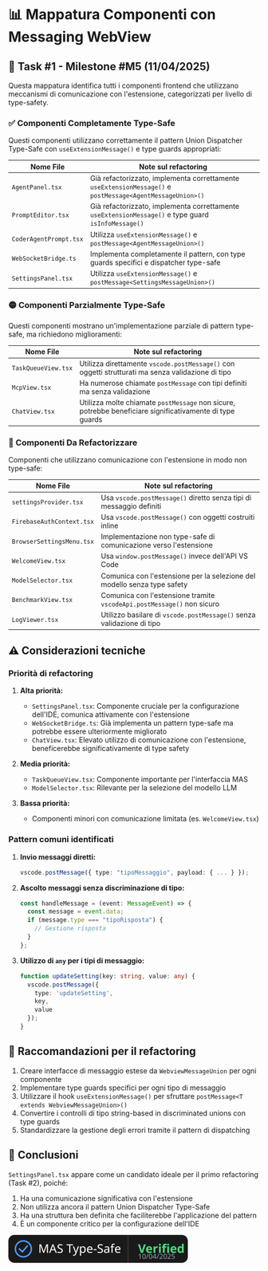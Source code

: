 # 📊 Mappatura Componenti con Messaging WebView

## 🧩 Task #1 - Milestone #M5 (11/04/2025)

Questa mappatura identifica tutti i componenti frontend che utilizzano meccanismi di comunicazione con l'estensione, categorizzati per livello di type-safety.

### ✅ Componenti Completamente Type-Safe

Questi componenti utilizzano correttamente il pattern Union Dispatcher Type-Safe con `useExtensionMessage()` e type guards appropriati:

| Nome File | Note sul refactoring |
|-----------|----------------------|
| `AgentPanel.tsx` | Già refactorizzato, implementa correttamente `useExtensionMessage()` e `postMessage<AgentMessageUnion>()` |
| `PromptEditor.tsx` | Già refactorizzato, implementa correttamente `useExtensionMessage()` e type guard `isInfoMessage()` |
| `CoderAgentPrompt.tsx` | Utilizza `useExtensionMessage()` e `postMessage<AgentMessageUnion>()` |
| `WebSocketBridge.ts` | Implementa completamente il pattern, con type guards specifici e dispatcher type-safe |
| `SettingsPanel.tsx` | Utilizza `useExtensionMessage()` e `postMessage<SettingsMessageUnion>()` |

### 🟡 Componenti Parzialmente Type-Safe

Questi componenti mostrano un'implementazione parziale di pattern type-safe, ma richiedono miglioramenti:

| Nome File | Note sul refactoring |
|-----------|----------------------|
| `TaskQueueView.tsx` | Utilizza direttamente `vscode.postMessage()` con oggetti strutturati ma senza validazione di tipo |
| `McpView.tsx` | Ha numerose chiamate `postMessage` con tipi definiti ma senza validazione |
| `ChatView.tsx` | Utilizza molte chiamate `postMessage` non sicure, potrebbe beneficiare significativamente di type guards |

### 🔴 Componenti Da Refactorizzare

Componenti che utilizzano comunicazione con l'estensione in modo non type-safe:

| Nome File | Note sul refactoring |
|-----------|----------------------|
| `settingsProvider.tsx` | Usa `vscode.postMessage()` diretto senza tipi di messaggio definiti |
| `FirebaseAuthContext.tsx` | Usa `vscode.postMessage()` con oggetti costruiti inline |
| `BrowserSettingsMenu.tsx` | Implementazione non type-safe di comunicazione verso l'estensione |
| `WelcomeView.tsx` | Usa `window.postMessage()` invece dell'API VS Code |
| `ModelSelector.tsx` | Comunica con l'estensione per la selezione del modello senza type safety |
| `BenchmarkView.tsx` | Comunica con l'estensione tramite `vscodeApi.postMessage()` non sicuro |
| `LogViewer.tsx` | Utilizzo basilare di `vscode.postMessage()` senza validazione di tipo |

## ⚠️ Considerazioni tecniche

### Priorità di refactoring

1. **Alta priorità:**
   - `SettingsPanel.tsx`: Componente cruciale per la configurazione dell'IDE, comunica attivamente con l'estensione
   - `WebSocketBridge.ts`: Già implementa un pattern type-safe ma potrebbe essere ulteriormente migliorato
   - `ChatView.tsx`: Elevato utilizzo di comunicazione con l'estensione, beneficerebbe significativamente di type safety

2. **Media priorità:**
   - `TaskQueueView.tsx`: Componente importante per l'interfaccia MAS
   - `ModelSelector.tsx`: Rilevante per la selezione del modello LLM

3. **Bassa priorità:**
   - Componenti minori con comunicazione limitata (es. `WelcomeView.tsx`)

### Pattern comuni identificati

1. **Invio messaggi diretti:**
   ```typescript
   vscode.postMessage({ type: "tipoMessaggio", payload: { ... } });
   ```

2. **Ascolto messaggi senza discriminazione di tipo:**
   ```typescript
   const handleMessage = (event: MessageEvent) => {
     const message = event.data;
     if (message.type === "tipoRisposta") {
       // Gestione risposta
     }
   };
   ```

3. **Utilizzo di `any` per i tipi di messaggio:**
   ```typescript
   function updateSetting(key: string, value: any) {
     vscode.postMessage({
       type: 'updateSetting',
       key,
       value
     });
   }
   ```

## 🎯 Raccomandazioni per il refactoring

1. Creare interfacce di messaggio estese da `WebviewMessageUnion` per ogni componente
2. Implementare type guards specifici per ogni tipo di messaggio
3. Utilizzare il hook `useExtensionMessage()` per sfruttare `postMessage<T extends WebviewMessageUnion>()`
4. Convertire i controlli di tipo string-based in discriminated unions con type guards
5. Standardizzare la gestione degli errori tramite il pattern di dispatching

## 📌 Conclusioni

`SettingsPanel.tsx` appare come un candidato ideale per il primo refactoring (Task #2), poiché:
1. Ha una comunicazione significativa con l'estensione
2. Non utilizza ancora il pattern Union Dispatcher Type-Safe
3. Ha una struttura ben definita che faciliterebbe l'applicazione del pattern
4. È un componente critico per la configurazione dell'IDE 

![MAS Type-Safe Verified](../badges/mas-type-safe-verified.svg) 